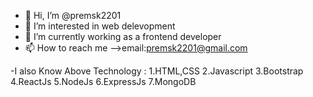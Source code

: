 - 👋 Hi, I’m @premsk2201
- 👀 I’m interested in web delevopment
- 🌱 I’m currently working as a frontend developer
- 📫 How to reach me -->email:premsk2201@gmail.com

-I also Know Above Technology :
  1.HTML,CSS
  2.Javascript
  3.Bootstrap
  4.ReactJs
  5.NodeJs
  6.ExpressJs
  7.MongoDB
